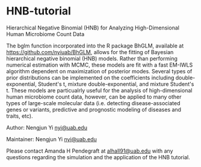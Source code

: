 # HNB-tutorial
Hierarchical Negative Binomial (HNB) for Analyzing High-Dimensional Human Microbiome Count Data

The bglm function incorporated into the R package BhGLM, available at https://github.com/nyiuab/BhGLM, allows for the fitting of Bayesian hierarchical negative binomial (HNB) models. Rather than performing numerical estimation with MCMC, these models are fit with a fast EM-IWLS algorithm dependent on maximization of posterior modes.  Several types of prior distributions can be implemented on the coefficients including double-exponential, Student's t, mixture double-exponential, and mixture Student's t. These models are particualrly useful for the analysis of high-dimensional human microbiome count data, however, can be applied to many other types of large-scale molecular data (i.e. detecting disease-associated genes or variants, predictive and prognostic modeling of diseases and traits, etc).

Author: Nengjun Yi nyi@uab.edu

Maintainer: Nengjun Yi nyi@uab.edu

Please contact Amanda H Pendegraft at alhall91@uab.edu with any questions regarding the simulation and the application of the HNB tutorial.
